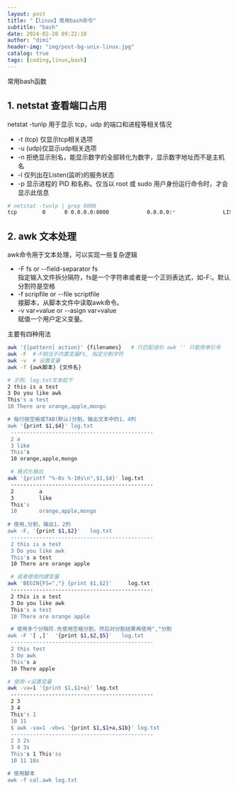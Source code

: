 ```yaml
---
layout: post
title: "【linux】常用bash命令"
subtitle: "bash"
date: 2024-02-20 09:22:18
author: "dimi"
header-img: "img/post-bg-unix-linux.jpg"
catalog: true
tags: [coding,linux,bash]
---
```


常用bash函数

## 1. netstat 查看端口占用

netstat -tunlp 用于显示 tcp，udp 的端口和进程等相关情况

- -t (tcp) 仅显示tcp相关选项
- -u (udp)仅显示udp相关选项
- -n 拒绝显示别名，能显示数字的全部转化为数字，显示数字地址而不是主机名
- -l 仅列出在Listen(监听)的服务状态
- -p 显示进程的 PID 和名称。仅当以 root 或 sudo 用户身份运行命令时，才会显示此信息

```bash
# netstat -tunlp | grep 8000
tcp        0      0 0.0.0.0:8000            0.0.0.0:*               LISTEN      26993/nodejs   
```

## 2. awk 文本处理

awk命令用于文本处理，可以实现一些复杂逻辑

- -F fs or --field-separator fs  
  指定输入文件拆分隔符，fs是一个字符串或者是一个正则表达式，如-F:。默认分割符是空格
- -f scripfile or --file scriptfile  
  接脚本，从脚本文件中读取awk命令。
- -v var=value or --asign var=value  
  赋值一个用户定义变量。

主要有四种用法

```bash
awk '{[pattern] action}' {filenames}   # 行匹配语句 awk '' 只能用单引号
awk -F  #-F相当于内置变量FS, 指定分割字符
awk -v  # 设置变量
awk -f {awk脚本} {文件名}
```

```bash
# 示例，log.txt文本如下
2 this is a test
3 Do you like awk
This's a test
10 There are orange,apple,mongo

# 每行按空格或TAB(默认)分割，输出文本中的1、4列
awk '{print $1,$4}' log.txt
 ---------------------------------------------
 2 a
 3 like
 This's
 10 orange,apple,mongo

 # 格式化输出
awk '{printf "%-8s %-10s\n",$1,$4}' log.txt
 ---------------------------------------------
 2        a
 3        like
 This's
 10       orange,apple,mongo
 
# 使用,分割，输出1，2列
awk -F, '{print $1,$2}'   log.txt
 ---------------------------------------------
 2 this is a test
 3 Do you like awk
 This's a test
 10 There are orange apple

 # 或者使用内建变量
awk 'BEGIN{FS=","} {print $1,$2}'     log.txt
 ---------------------------------------------
 2 this is a test
 3 Do you like awk
 This's a test
 10 There are orange apple

 # 使用多个分隔符.先使用空格分割，然后对分割结果再使用","分割
awk -F '[ ,]'  '{print $1,$2,$5}'   log.txt
 ---------------------------------------------
 2 this test
 3 Do awk
 This's a
 10 There apple

# 使用-v设置变量
awk -va=1 '{print $1,$1+a}' log.txt
 ---------------------------------------------
 2 3
 3 4
 This's 1
 10 11
 $ awk -va=1 -vb=s '{print $1,$1+a,$1b}' log.txt
 ---------------------------------------------
 2 3 2s
 3 4 3s
 This's 1 This'ss
 10 11 10s

# 使用脚本
awk -f cal.awk log.txt
```


